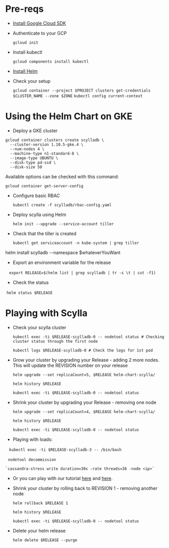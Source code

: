# Pre-reqs

 * [Install Google Cloud SDK](https://cloud.google.com/sdk/)

 * Authenticate to your GCP

   `gcloud init`

 * Install kubectl

   `gcloud components install kubectl`
    
 * [Install Helm](https://docs.helm.sh/using_helm/#installing-helm)
  
 * Check your setup

   `gcloud container --project $PROJECT clusters get-credentials $CLUSTER_NAME --zone $ZONE`
   `kubectl config current-context`

# Using the Helm Chart on GKE

 * Deploy a GKE cluster

```
gcloud container clusters create scylladb \
  --cluster-version 1.10.5-gke.4 \
  --num-nodes 4 \
  --machine-type n1-standard-8 \
  --image-type UBUNTU \
  --disk-type pd-ssd \
  --disk-size 50
```

Available options can be checked with this command:

`gcloud container get-server-config`

 * Configure basic RBAC

   `kubectl create -f scylladb/rbac-config.yaml`

 * Deploy scylla using Helm

   `helm init --upgrade --service-account tiller`

 * Check that the tiller is created

   `kubectl get serviceaccount -n kube-system | grep tiller`

helm install scylladb --namespace $whateverYouWant

 * Export an environment variable for the release

   `export RELEASE=$(helm list | grep scylladb | tr -s \t | cut -f1)`

 * Check the status 

   `helm status $RELEASE`


# Playing with Scylla

  * Check your scylla cluster

    `kubectl exec -ti $RELEASE-scylladb-0 -- nodetool status # Checking cluster status through the first node`

    `kubectl logs $RELEASE-scylladb-0 # Check the logs for 1st pod`

  * Grow your cluster by upgrading your Release - adding 2 more nodes. This will update the REVISION number on your release

    `helm upgrade --set replicaCount=5, $RELEASE helm-chart-scylla/`

    `helm history $RELEASE`

    `kubectl exec -ti $RELEASE-scylladb-0 -- nodetool status`

  * Shrink your cluster by upgrading your Release - removing one node

    `helm upgrade --set replicaCount=4, $RELEASE helm-chart-scylla/`

    `helm history $RELEASE`

    `kubectl exec -ti $RELEASE-scylladb-0 -- nodetool status`

  * Playing with loads:

    `kubectl exec -ti $RELEASE-scylladb-3 -- /bin/bash`

    `nodetool decommission`

    `cassandra-stress write duration=30s -rate threads=36 -node <ip>`


  * Or you can play with our tutorial [here](https://www.scylladb.com/2017/11/30/mutant-monitoring-system-day-1/) and [here](https://www.scylladb.com/2018/01/18/mms-day-2-building-tracking-system/).

  * Shrink your cluster by rolling back to REVISION 1 - removing another node

    `helm rollback $RELEASE 1`

    `helm history $RELEASE`

    `kubectl exec -ti $RELEASE-scylladb-0 -- nodetool status`

  * Delete your helm release

    `helm delete $RELEASE --purge`
